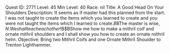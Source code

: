Quest ID: 2771
Level: 45
Min Level: 40
Race: nil
Title: A Good Head On Your Shoulders
Description: It seems as if master had this planned from the start. I was not taught to create the items which you learned to create and you were not taught the items which I learned to create.$B$BThe master is wise, $N. We shall teach each other!$B$BShow me how to make a mithril coif and ornate mithril shoulders and I shall show you how to create an ornate mithril helm.
Objective: Bring two Mithril Coifs and one Ornate Mithril Shoulder to Trenton Lighthammer.

